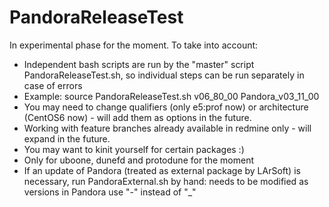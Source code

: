 # PandoraReleaseTest

In experimental phase for the moment. To take into account:
   - Independent bash scripts are run by the "master" script PandoraReleaseTest.sh, so individual steps can be run separately in case of errors 
   - Example: source PandoraReleaseTest.sh v06_80_00 Pandora_v03_11_00
   - You may need to change qualifiers (only e5:prof now) or architecture (CentOS6 now) - will add them as options in the future. 
   - Working with feature branches already available in redmine only - will expand in the future. 
   - You may want to kinit yourself for certain packages :) 
   - Only for uboone, dunefd and protodune for the moment
   - If an update of Pandora (treated as external package by LArSoft) is necessary, run PandoraExternal.sh by hand: needs to be modified as versions in Pandora use "-" instead of "_" 
